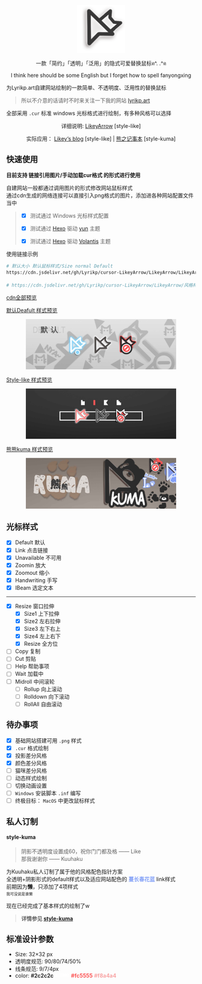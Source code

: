 <p align="center">
  <img alt="LikeyArrow" src="/Arrow.png" width="128">
</p>
<p align="center">一款「简约」「透明」「泛用」的隐式可爱替换鼠标ฅ^. .^ฅ</p>
<p align="center">I think here should be some English but I forget how to spell fanyongxing</p>

为Lyrikp.art自建网站绘制的一款简单、不透明度、泛用性的替换鼠标  

> 所以不介意的话请时不时来关注一下我的网站 [lyrikp.art](lyrikp.art)

全部采用 `.cur` 标准 windows 光标格式进行绘制，有多种风格可以选择

<p align="center">
  <span>详细说明: </span>
  <a href="https://lyrikp.art/2021/07/23/Design-LikeyArrow/">LikeyArrow</a> [style-like]
</p>

<p align="center">
  <span>实际应用：</span>
  <a href="https://lyrikp.art/">Likey‘s blog</a> [style-like] |
  <a href="https://kuuhaku.top/">熊之记事本</a> [style-kuma]
</p>

## 快速使用

**目前支持 链接引用图片/手动加载cur格式 的形式进行使用**

自建网站一般都通过调用图片的形式修改网站鼠标样式  
通过cdn生成的网络连接可以直接引入png格式的图片，添加进各种网站配置文件当中  

> - [x] 测试通过 Windows 光标样式配置
> - [x] 测试通过 [Hexo](https://hexo.io/) 驱动 [yun](https://github.com/YunYouJun/hexo-theme-yun) 主题
>
> - [x] 测试通过 [Hexo](https://hexo.io/) 驱动 [Volantis](https://github.com/volantis-x/hexo-theme-volantis) 主题

使用链接示例

```bash
# 默认大小 默认鼠标样式/Size normal Default
https://cdn.jsdelivr.net/gh/Lyrikp/cursor-LikeyArrow/LikeyArrow/LikeyArrow-default/Default.cur

# https://cdn.jsdelivr.net/gh/Lyrikp/cursor-LikeyArrow/LikeyArrow/风格样式/光标种类.cur
```

[cdn全部预览](https://www.jsdelivr.com/package/gh/Lyrikp/cursor-LikeyArrow)

[默认Deafult 样式预览](https://www.jsdelivr.com/package/gh/Lyrikp/cursor-LikeyArrow?path=LikeyArrow-default%2FPreview)

<p align="center">
  <img alt="LikeyArrow" src="/LikeyArrow-default/Preview/preview.png" width="400">
</p>

[Style-like 样式预览](https://www.jsdelivr.com/package/gh/Lyrikp/cursor-LikeyArrow?path=LikeyArrow-style-like%2FPreview)

<p align="center">
  <img alt="LikeyArrow" src="/LikeyArrow-style-like/Preview/preview.png" width="400">
</p>

[熊熊kuma 样式预览](https://www.jsdelivr.com/package/gh/Lyrikp/cursor-LikeyArrow?path=LikeyArrow-style-kuma%2FPreview)

<p align="center">
  <img alt="LikeyArrow" src="/LikeyArrow-style-kuma/Preview/preview.png" width="400">
</p>

## 光标样式

- [x] Default 默认
- [x] Link 点击链接
- [x] Unavailable 不可用
- [x] Zoomin 放大
- [x] Zoomout 缩小
- [x] Handwriting 手写
- [x] IBeam 选定文本

----

- [x] Resize 窗口拉伸
  - [x] Size1 上下拉伸
  - [x] Size2 左右拉伸
  - [x] Size3 左下右上
  - [x] Size4 左上右下
  - [x] Resize 全方位
- [ ] Copy 复制
- [ ] Cut 剪贴
- [ ] Help 帮助事项
- [ ] Wait 加载中
- [ ] Midroll 中间滚轮
  - [ ] Rollup 向上滚动
  - [ ] Rolldown 向下滚动
  - [ ] RollAll 自由滚动

## 待办事项

- [x] 基础网站搭建可用 `.png` 样式
- [x] `.cur` 格式绘制
- [x] 投影差分风格
- [x] 颜色差分风格
- [ ] 猫咪差分风格
- [ ] 动态样式绘制
- [ ] 切换动画设置
- [ ] `Windows` 安装脚本 `.inf` 编写
- [ ] 终极目标： `MacOS` 中更改鼠标样式

## 私人订制

#### style-kuma

> 阴影不透明度设置成60，祝你门门都及格 —— Like  
> 那我谢谢你 —— Kuuhaku

为Kuuhaku私人订制了属于他的风格配色指针方案  
全透明+阴影形式的default样式以及适应网站配色的 **<font color=#819ff7>蔓长春花蓝</font>** link样式  
前期因为**懒**，只添加了4项样式  
<font size=1>我可没说是谁懒</font>  

现在已经完成了基本样式的绘制了w

> **详情参见 [style-kuma](/LikeyArrow-style-kuma)**  

## 标准设计参数

- Size: 32×32 px
- 透明度规范: 90/80/74/50%
- 线条规范: 9/7/4px
- color: **<font color=#2C2C2C>#2c2c2c</font>**  **<font color=#ffffff>#ffffff </font>**  **<font color=#fc5555>#fc5555</font>**  **<font color=#f8a4a4>#f8a4a4</font>**